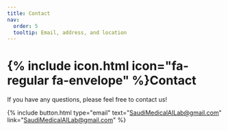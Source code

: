 ```yaml
---
title: Contact
nav:
  order: 5
  tooltip: Email, address, and location
---
```


# {% include icon.html icon="fa-regular fa-envelope" %}Contact

If you have any questions, please feel free to contact us!

{%
  include button.html
  type="email"
  text="SaudiMedicalAILab@gmail.com"
  link="SaudiMedicalAILab@gmail.com"
%}

